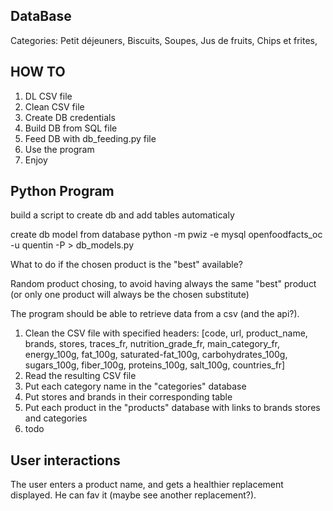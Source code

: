 ## DataBase
Categories:
Petit déjeuners,
Biscuits,
Soupes,
Jus de fruits,
Chips et frites,

## HOW TO

1. DL CSV file
2. Clean CSV file
3. Create DB credentials
4. Build DB from SQL file
5. Feed DB with db_feeding.py file
6. Use the program
7. Enjoy

## Python Program

build a script to create db and add tables automaticaly

create db model from database
python -m pwiz -e mysql openfoodfacts_oc -u quentin -P > db_models.py

What to do if the chosen product is the "best" available?

Random product chosing, to avoid having always the same "best" product (or only one product will always be the chosen substitute)

The program should be able to retrieve data from a csv (and the api?).

1. Clean the CSV file with specified headers: [code, url, product_name, brands, stores, traces_fr, nutrition_grade_fr, main_category_fr, energy_100g, fat_100g, saturated-fat_100g, carbohydrates_100g, sugars_100g, fiber_100g, proteins_100g, salt_100g, countries_fr]
2. Read the resulting CSV file
3. Put each category name in the "categories" database
4. Put stores and brands in their corresponding table
4. Put each product in the "products" database with links to brands stores and categories
5. todo

## User interactions
The user enters a product name, and gets a healthier replacement displayed.
He can fav it (maybe see another replacement?).
